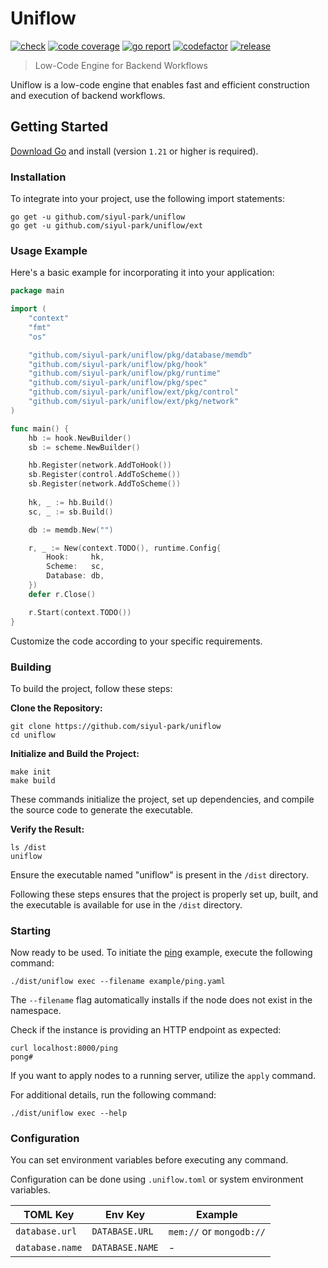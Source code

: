 # Uniflow

[![check][repo_check_img]][repo_check_url]
[![code coverage][go_code_coverage_img]][go_code_coverage_url]
[![go report][go_report_img]][go_report_url]
[![codefactor][repo_codefactor_img]][repo_codefactor_url]
[![release][repo_releases_img]][repo_releases_url]

> Low-Code Engine for Backend Workflows

Uniflow is a low-code engine that enables fast and efficient construction and execution of backend workflows.

## Getting Started

[Download Go][go_download_url] and install (version `1.21` or higher is required).

### Installation

To integrate into your project, use the following import statements:

```shell
go get -u github.com/siyul-park/uniflow
go get -u github.com/siyul-park/uniflow/ext
```

### Usage Example

Here's a basic example for incorporating it into your application:

```go
package main

import (
	"context"
	"fmt"
	"os"

	"github.com/siyul-park/uniflow/pkg/database/memdb"
	"github.com/siyul-park/uniflow/pkg/hook"
	"github.com/siyul-park/uniflow/pkg/runtime"
	"github.com/siyul-park/uniflow/pkg/spec"
	"github.com/siyul-park/uniflow/ext/pkg/control"
	"github.com/siyul-park/uniflow/ext/pkg/network"
)

func main() {
	hb := hook.NewBuilder()
	sb := scheme.NewBuilder()

	hb.Register(network.AddToHook())
	sb.Register(control.AddToScheme())
	sb.Register(network.AddToScheme())
	
	hk, _ := hb.Build()
	sc, _ := sb.Build()

	db := memdb.New("")

	r, _ := New(context.TODO(), runtime.Config{
		Hook:     hk,
		Scheme:   sc,
		Database: db,
	})
	defer r.Close()

	r.Start(context.TODO())
}
```

Customize the code according to your specific requirements.

### Building

To build the project, follow these steps:

**Clone the Repository:**
```shell
git clone https://github.com/siyul-park/uniflow
cd uniflow
```

**Initialize and Build the Project:**
```shell
make init
make build
```
These commands initialize the project, set up dependencies, and compile the source code to generate the executable.

**Verify the Result:**
```shell
ls /dist
uniflow
```
Ensure the executable named "uniflow" is present in the `/dist` directory.

Following these steps ensures that the project is properly set up, built, and the executable is available for use in the `/dist` directory.

### Starting

Now ready to be used. To initiate the [ping](/examples/ping.yaml) example, execute the following command:

```shell
./dist/uniflow exec --filename example/ping.yaml
```

The `--filename` flag automatically installs if the node does not exist in the namespace.

Check if the instance is providing an HTTP endpoint as expected:

```shell
curl localhost:8000/ping
pong#
```

If you want to apply nodes to a running server, utilize the `apply` command.

For additional details, run the following command:

```shell
./dist/uniflow exec --help
```

### Configuration

You can set environment variables before executing any command.

Configuration can be done using `.uniflow.toml` or system environment variables.

| TOML Key | Env Key | Example |
|---|---|---|
| `database.url` | `DATABASE.URL` | `mem://` or `mongodb://` |
| `database.name` | `DATABASE.NAME` | - |

<!-- Go -->

[go_download_url]: https://golang.org/dl/
[go_version_img]: https://img.shields.io/badge/Go-1.21+-00ADD8?style=for-the-badge&logo=go
[go_code_coverage_img]: https://codecov.io/gh/siyul-park/uniflow/graph/badge.svg?token=quEl9AbBcW
[go_code_coverage_url]: https://codecov.io/gh/siyul-park/uniflow
[go_report_img]: https://goreportcard.com/badge/github.com/siyul-park/uniflow
[go_report_url]: https://goreportcard.com/report/github.com/siyul-park/uniflow

<!-- Repository -->

[repo_url]: https://github.com/siyul-park/uniflow
[repo_issues_url]: https://github.com/siyul-park/uniflow/issues
[repo_pull_request_url]: https://github.com/siyul-park/uniflow/pulls
[repo_discussions_url]: https://github.com/siyul-park/uniflow/discussions
[repo_releases_img]: https://img.shields.io/github/release/siyul-park/uniflow.svg
[repo_releases_url]: https://github.com/siyul-park/uniflow/releases
[repo_wiki_url]: https://github.com/siyul-park/uniflow/wiki
[repo_wiki_img]: https://img.shields.io/badge/docs-wiki_page-blue?style=for-the-badge&logo=none
[repo_wiki_faq_url]: https://github.com/siyul-park/uniflow/wiki/FAQ
[repo_check_img]: https://github.com/siyul-park/uniflow/actions/workflows/check.yml/badge.svg
[repo_check_url]: https://github.com/siyul-park/uniflow/actions/workflows/check.yml
[repo_codefactor_img]: https://www.codefactor.io/repository/github/siyul-park/uniflow/badge
[repo_codefactor_url]: https://www.codefactor.io/repository/github/siyul-park/uniflow
